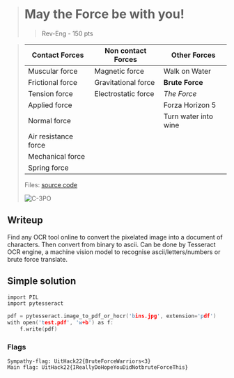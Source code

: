 > # May the Force be with you!
> > Rev-Eng - 150 pts
> 

>Contact Forces	| Non contact Forces| Other Forces|
>--- | ---| ---|
>Muscular force | Magnetic force| Walk on Water
>Frictional force |	Gravitational force| **Brute Force**
>Tension force	| Electrostatic force | *The Force*
>Applied force	|   | Forza Horizon 5  
>Normal force	|   | Turn water into wine 
>Air resistance force |	
>Mechanical force	|
>Spring force	|
>
> Files: [source code](./scr)
>
> ![C-3PO](https://media.giphy.com/media/OMZRxGyZZ6fGo/giphy.gif)

## Writeup

Find any OCR tool online to convert the pixelated image into a document of characters. Then convert from binary to ascii.
Can be done by Tesseract OCR engine, a machine vision model to recognise ascii/letters/numbers or brute force translate.


## Simple solution
```c
import PIL
import pytesseract

pdf = pytesseract.image_to_pdf_or_hocr('bins.jpg', extension='pdf')
with open('test.pdf', 'w+b') as f:
    f.write(pdf) 
```
### Flags
```
Sympathy-flag: UitHack22{BruteForceWarriors<3}
Main flag: UitHack22{IReallyDoHopeYouDidNotbruteForceThis}
```